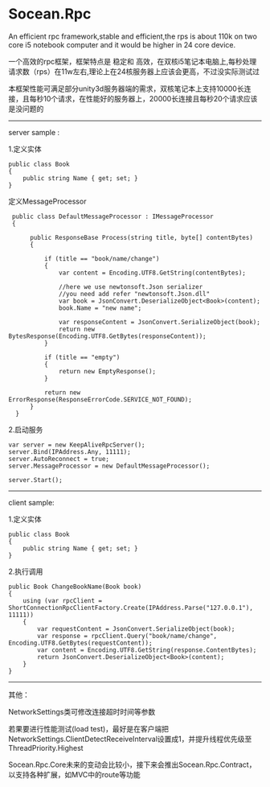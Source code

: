 # Socean.Rpc
An efficient rpc framework,stable and efficient,the rps is about 110k on two core i5 notebook computer and it would be higher in 24 core device.

一个高效的rpc框架，框架特点是 稳定和 高效，在双核i5笔记本电脑上,每秒处理请求数（rps）在11w左右,理论上在24核服务器上应该会更高，不过没实际测试过


本框架性能可满足部分unity3d服务器端的需求，双核笔记本上支持10000长连接，且每秒10个请求，在性能好的服务器上，20000长连接且每秒20个请求应该是没问题的
  
  
  -------------------------------------------------------------------
  server sample :

  1.定义实体
  
    public class Book
    {
        public string Name { get; set; }
    }
 
 
 
  定义MessageProcessor
 
     public class DefaultMessageProcessor : IMessageProcessor
     {

          public ResponseBase Process(string title, byte[] contentBytes)
          {

              if (title == "book/name/change")
              {
                  var content = Encoding.UTF8.GetString(contentBytes);

                  //here we use newtonsoft.Json serializer 
                  //you need add refer "newtonsoft.Json.dll"
                  var book = JsonConvert.DeserializeObject<Book>(content);
                  book.Name = "new name";

                  var responseContent = JsonConvert.SerializeObject(book);
                  return new BytesResponse(Encoding.UTF8.GetBytes(responseContent));
              }

              if (title == "empty")
              {
                  return new EmptyResponse();
              }

              return new ErrorResponse(ResponseErrorCode.SERVICE_NOT_FOUND);
          }
      }


  2.启动服务
  
    var server = new KeepAliveRpcServer();
    server.Bind(IPAddress.Any, 11111);
    server.AutoReconnect = true;
    server.MessageProcessor = new DefaultMessageProcessor();

    server.Start();  
  
  -------------------------------------------------------------------

  client sample:
  
  1.定义实体
  
    public class Book
    {
        public string Name { get; set; }
    }
 
 
  2.执行调用
  
    public Book ChangeBookName(Book book)
    {
        using (var rpcClient = ShortConnectionRpcClientFactory.Create(IPAddress.Parse("127.0.0.1"), 11111))
        {
            var requestContent = JsonConvert.SerializeObject(book);
            var response = rpcClient.Query("book/name/change", Encoding.UTF8.GetBytes(requestContent));
            var content = Encoding.UTF8.GetString(response.ContentBytes);
            return JsonConvert.DeserializeObject<Book>(content);
        }
    }
    
  -------------------------------------------------------------------
  
  其他：
  
  NetworkSettings类可修改连接超时时间等参数
  
  若果要进行性能测试(load test)，最好是在客户端把NetworkSettings.ClientDetectReceiveInterval设置成1，并提升线程优先级至ThreadPriority.Highest
  
  
  Socean.Rpc.Core未来的变动会比较小，接下来会推出Socean.Rpc.Contract，以支持各种扩展，如MVC中的route等功能
  
  
  
  
  
  
